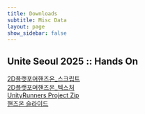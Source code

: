 ```yaml
---
title: Downloads
subtitle: Misc Data
layout: page
show_sidebar: false
---
```

## Unite Seoul 2025 :: Hands On <br/>
[2D플랫포머핸즈온_스크립트](https://github.com/beatchoi/beatchoi.github.io/raw/refs/heads/master/Files/2D%ED%94%8C%EB%9E%AB%ED%8F%AC%EB%A8%B8%ED%95%B8%EC%A6%88%EC%98%A8_%EC%8A%A4%ED%81%AC%EB%A6%BD%ED%8A%B8.zip)<br/>
[2D플랫포머핸즈온_텍스처](https://github.com/beatchoi/beatchoi.github.io/raw/refs/heads/master/Files/2D%ED%94%8C%EB%9E%AB%ED%8F%AC%EB%A8%B8%ED%95%B8%EC%A6%88%EC%98%A8%EC%9E%90%EB%A3%8C.zip)<br/>
[UnityRunners Project Zip](https://drive.google.com/file/d/1caGRczdBzSu2VDUT-KUg8PXPf-C1Y0iQ/view?usp=sharing)<br/>
[핸즈온 슬라이드](https://docs.google.com/presentation/d/12KdZziCOBBpIQWykT3Twf6VdPKoRlmm8V9yrAWAVtkA/edit?usp=sharing)<br/>


